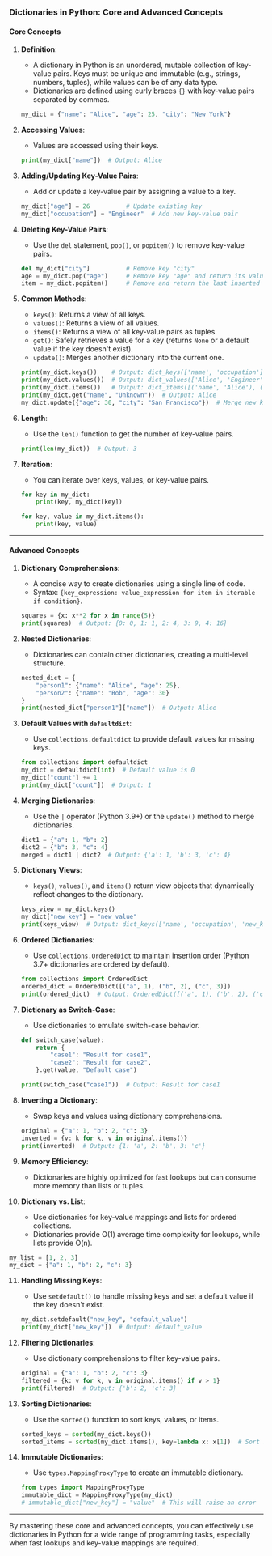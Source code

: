 ### Dictionaries in Python: Core and Advanced Concepts

#### **Core Concepts**

1. **Definition**:

   - A dictionary in Python is an unordered, mutable collection of key-value pairs. Keys must be unique and immutable (e.g., strings, numbers, tuples), while values can be of any data type.
   - Dictionaries are defined using curly braces `{}` with key-value pairs separated by commas.

   ```python
   my_dict = {"name": "Alice", "age": 25, "city": "New York"}
   ```

2. **Accessing Values**:

   - Values are accessed using their keys.

   ```python
   print(my_dict["name"])  # Output: Alice
   ```

3. **Adding/Updating Key-Value Pairs**:

   - Add or update a key-value pair by assigning a value to a key.

   ```python
   my_dict["age"] = 26          # Update existing key
   my_dict["occupation"] = "Engineer"  # Add new key-value pair
   ```

4. **Deleting Key-Value Pairs**:

   - Use the `del` statement, `pop()`, or `popitem()` to remove key-value pairs.

   ```python
   del my_dict["city"]          # Remove key "city"
   age = my_dict.pop("age")     # Remove key "age" and return its value
   item = my_dict.popitem()     # Remove and return the last inserted key-value pair
   ```

5. **Common Methods**:

   - `keys()`: Returns a view of all keys.
   - `values()`: Returns a view of all values.
   - `items()`: Returns a view of all key-value pairs as tuples.
   - `get()`: Safely retrieves a value for a key (returns `None` or a default value if the key doesn't exist).
   - `update()`: Merges another dictionary into the current one.

   ```python
   print(my_dict.keys())    # Output: dict_keys(['name', 'occupation'])
   print(my_dict.values())  # Output: dict_values(['Alice', 'Engineer'])
   print(my_dict.items())   # Output: dict_items([('name', 'Alice'), ('occupation', 'Engineer')])
   print(my_dict.get("name", "Unknown"))  # Output: Alice
   my_dict.update({"age": 30, "city": "San Francisco"})  # Merge new key-value pairs
   ```

6. **Length**:

   - Use the `len()` function to get the number of key-value pairs.

   ```python
   print(len(my_dict))  # Output: 3
   ```

7. **Iteration**:

   - You can iterate over keys, values, or key-value pairs.

   ```python
   for key in my_dict:
       print(key, my_dict[key])

   for key, value in my_dict.items():
       print(key, value)
   ```

---

#### **Advanced Concepts**

1. **Dictionary Comprehensions**:

   - A concise way to create dictionaries using a single line of code.
   - Syntax: `{key_expression: value_expression for item in iterable if condition}`.

   ```python
   squares = {x: x**2 for x in range(5)}
   print(squares)  # Output: {0: 0, 1: 1, 2: 4, 3: 9, 4: 16}
   ```

2. **Nested Dictionaries**:

   - Dictionaries can contain other dictionaries, creating a multi-level structure.

   ```python
   nested_dict = {
       "person1": {"name": "Alice", "age": 25},
       "person2": {"name": "Bob", "age": 30}
   }
   print(nested_dict["person1"]["name"])  # Output: Alice
   ```

3. **Default Values with `defaultdict`**:

   - Use `collections.defaultdict` to provide default values for missing keys.

   ```python
   from collections import defaultdict
   my_dict = defaultdict(int)  # Default value is 0
   my_dict["count"] += 1
   print(my_dict["count"])  # Output: 1
   ```

4. **Merging Dictionaries**:

   - Use the `|` operator (Python 3.9+) or the `update()` method to merge dictionaries.

   ```python
   dict1 = {"a": 1, "b": 2}
   dict2 = {"b": 3, "c": 4}
   merged = dict1 | dict2  # Output: {'a': 1, 'b': 3, 'c': 4}
   ```

5. **Dictionary Views**:

   - `keys()`, `values()`, and `items()` return view objects that dynamically reflect changes to the dictionary.

   ```python
   keys_view = my_dict.keys()
   my_dict["new_key"] = "new_value"
   print(keys_view)  # Output: dict_keys(['name', 'occupation', 'new_key'])
   ```

6. **Ordered Dictionaries**:

   - Use `collections.OrderedDict` to maintain insertion order (Python 3.7+ dictionaries are ordered by default).

   ```python
   from collections import OrderedDict
   ordered_dict = OrderedDict([("a", 1), ("b", 2), ("c", 3)])
   print(ordered_dict)  # Output: OrderedDict([('a', 1), ('b', 2), ('c', 3)])
   ```

7. **Dictionary as Switch-Case**:

   - Use dictionaries to emulate switch-case behavior.

   ```python
   def switch_case(value):
       return {
           "case1": "Result for case1",
           "case2": "Result for case2",
       }.get(value, "Default case")

   print(switch_case("case1"))  # Output: Result for case1
   ```

8. **Inverting a Dictionary**:

   - Swap keys and values using dictionary comprehensions.

   ```python
   original = {"a": 1, "b": 2, "c": 3}
   inverted = {v: k for k, v in original.items()}
   print(inverted)  # Output: {1: 'a', 2: 'b', 3: 'c'}
   ```

9. **Memory Efficiency**:

   - Dictionaries are highly optimized for fast lookups but can consume more memory than lists or tuples.

10. **Dictionary vs. List**:
    - Use dictionaries for key-value mappings and lists for ordered collections.
    - Dictionaries provide O(1) average time complexity for lookups, while lists provide O(n).

```python
my_list = [1, 2, 3]
my_dict = {"a": 1, "b": 2, "c": 3}
```

11. **Handling Missing Keys**:

    - Use `setdefault()` to handle missing keys and set a default value if the key doesn't exist.

    ```python
    my_dict.setdefault("new_key", "default_value")
    print(my_dict["new_key"])  # Output: default_value
    ```

12. **Filtering Dictionaries**:

    - Use dictionary comprehensions to filter key-value pairs.

    ```python
    original = {"a": 1, "b": 2, "c": 3}
    filtered = {k: v for k, v in original.items() if v > 1}
    print(filtered)  # Output: {'b': 2, 'c': 3}
    ```

13. **Sorting Dictionaries**:

    - Use the `sorted()` function to sort keys, values, or items.

    ```python
    sorted_keys = sorted(my_dict.keys())
    sorted_items = sorted(my_dict.items(), key=lambda x: x[1])  # Sort by value
    ```

14. **Immutable Dictionaries**:

    - Use `types.MappingProxyType` to create an immutable dictionary.

    ```python
    from types import MappingProxyType
    immutable_dict = MappingProxyType(my_dict)
    # immutable_dict["new_key"] = "value"  # This will raise an error
    ```

---

By mastering these core and advanced concepts, you can effectively use dictionaries in Python for a wide range of programming tasks, especially when fast lookups and key-value mappings are required.
